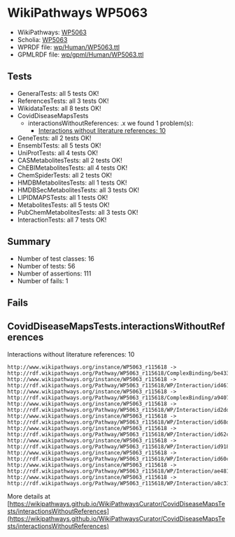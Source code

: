 # WikiPathways WP5063

* WikiPathways: [WP5063](https://identifiers.org/wikipathways:WP5063)
* Scholia: [WP5063](https://scholia.toolforge.org/wikipathways/WP5063)
* WPRDF file: [wp/Human/WP5063.ttl](../wp/Human/WP5063.ttl)
* GPMLRDF file: [wp/gpml/Human/WP5063.ttl](../wp/gpml/Human/WP5063.ttl)

## Tests
* GeneralTests: all 5 tests OK!
* ReferencesTests: all 3 tests OK!
* WikidataTests: all 8 tests OK!
* CovidDiseaseMapsTests
    * interactionsWithoutReferences: .x we found 1 problem(s):
        * [Interactions without literature references: 10](#9701cce1)
* GeneTests: all 2 tests OK!
* EnsemblTests: all 5 tests OK!
* UniProtTests: all 4 tests OK!
* CASMetabolitesTests: all 2 tests OK!
* ChEBIMetabolitesTests: all 4 tests OK!
* ChemSpiderTests: all 2 tests OK!
* HMDBMetabolitesTests: all 1 tests OK!
* HMDBSecMetabolitesTests: all 3 tests OK!
* LIPIDMAPSTests: all 1 tests OK!
* MetabolitesTests: all 5 tests OK!
* PubChemMetabolitesTests: all 3 tests OK!
* InteractionTests: all 7 tests OK!


## Summary

* Number of test classes: 16
* Number of tests: 56
* Number of assertions: 111
* Number of fails: 1

## Fails

<a name="9701cce1" />

## CovidDiseaseMapsTests.interactionsWithoutReferences

Interactions without literature references: 10
```
http://www.wikipathways.org/instance/WP5063_r115618 -> http://rdf.wikipathways.org/Pathway/WP5063_r115618/ComplexBinding/be433
http://www.wikipathways.org/instance/WP5063_r115618 -> http://rdf.wikipathways.org/Pathway/WP5063_r115618/WP/Interaction/id461fe58b
http://www.wikipathways.org/instance/WP5063_r115618 -> http://rdf.wikipathways.org/Pathway/WP5063_r115618/ComplexBinding/a9407
http://www.wikipathways.org/instance/WP5063_r115618 -> http://rdf.wikipathways.org/Pathway/WP5063_r115618/WP/Interaction/id2dd693e9
http://www.wikipathways.org/instance/WP5063_r115618 -> http://rdf.wikipathways.org/Pathway/WP5063_r115618/WP/Interaction/id68d6bd5c
http://www.wikipathways.org/instance/WP5063_r115618 -> http://rdf.wikipathways.org/Pathway/WP5063_r115618/WP/Interaction/id62c8b91d
http://www.wikipathways.org/instance/WP5063_r115618 -> http://rdf.wikipathways.org/Pathway/WP5063_r115618/WP/Interaction/id918fca0c
http://www.wikipathways.org/instance/WP5063_r115618 -> http://rdf.wikipathways.org/Pathway/WP5063_r115618/WP/Interaction/id60c4d9a9
http://www.wikipathways.org/instance/WP5063_r115618 -> http://rdf.wikipathways.org/Pathway/WP5063_r115618/WP/Interaction/ae481
http://www.wikipathways.org/instance/WP5063_r115618 -> http://rdf.wikipathways.org/Pathway/WP5063_r115618/WP/Interaction/a8c31
```

More details at [https://wikipathways.github.io/WikiPathwaysCurator/CovidDiseaseMapsTests/interactionsWithoutReferences](https://wikipathways.github.io/WikiPathwaysCurator/CovidDiseaseMapsTests/interactionsWithoutReferences)

